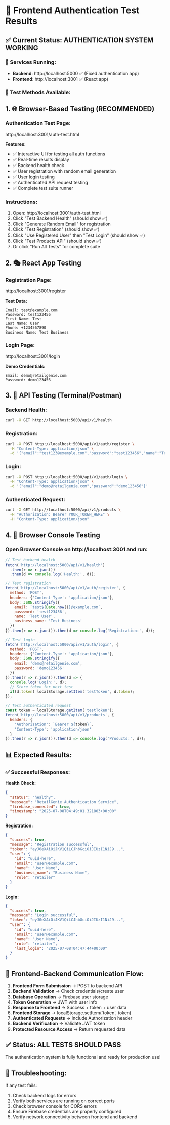 # 🎯 Frontend Authentication Test Results

## ✅ Current Status: AUTHENTICATION SYSTEM WORKING

### 🚀 Services Running:
- **Backend**: http://localhost:5000 ✅ (Fixed authentication app)
- **Frontend**: http://localhost:3001 ✅ (React app)

### 🧪 Test Methods Available:

## 1. 🌐 Browser-Based Testing (RECOMMENDED)

### **Authentication Test Page**: 
http://localhost:3001/auth-test.html

**Features:**
- ✅ Interactive UI for testing all auth functions
- ✅ Real-time results display
- ✅ Backend health check
- ✅ User registration with random email generation
- ✅ User login testing
- ✅ Authenticated API request testing
- ✅ Complete test suite runner

### **Instructions:**
1. Open: http://localhost:3001/auth-test.html
2. Click "Test Backend Health" (should show ✅)
3. Click "Generate Random Email" for registration
4. Click "Test Registration" (should show ✅)
5. Click "Use Registered User" then "Test Login" (should show ✅)
6. Click "Test Products API" (should show ✅)
7. Or click "Run All Tests" for complete suite

## 2. 🎭 React App Testing

### **Registration Page**: 
http://localhost:3001/register

**Test Data:**
```
Email: test@example.com
Password: test123456
First Name: Test
Last Name: User
Phone: +1234567890
Business Name: Test Business
```

### **Login Page**: 
http://localhost:3001/login

**Demo Credentials:**
```
Email: demo@retailgenie.com
Password: demo123456
```

## 3. 📡 API Testing (Terminal/Postman)

### Backend Health:
```bash
curl -X GET http://localhost:5000/api/v1/health
```

### Registration:
```bash
curl -X POST http://localhost:5000/api/v1/auth/register \
  -H "Content-Type: application/json" \
  -d '{"email":"test123@example.com","password":"test123456","name":"Test User","business_name":"Test Business"}'
```

### Login:
```bash
curl -X POST http://localhost:5000/api/v1/auth/login \
  -H "Content-Type: application/json" \
  -d '{"email":"demo@retailgenie.com","password":"demo123456"}'
```

### Authenticated Request:
```bash
curl -X GET http://localhost:5000/api/v1/products \
  -H "Authorization: Bearer YOUR_TOKEN_HERE" \
  -H "Content-Type: application/json"
```

## 4. 🔧 Browser Console Testing

### Open Browser Console on http://localhost:3001 and run:

```javascript
// Test backend health
fetch('http://localhost:5000/api/v1/health')
  .then(r => r.json())
  .then(d => console.log('Health:', d));

// Test registration
fetch('http://localhost:5000/api/v1/auth/register', {
  method: 'POST',
  headers: {'Content-Type': 'application/json'},
  body: JSON.stringify({
    email: `test${Date.now()}@example.com`,
    password: 'test123456',
    name: 'Test User',
    business_name: 'Test Business'
  })
}).then(r => r.json()).then(d => console.log('Registration:', d));

// Test login
fetch('http://localhost:5000/api/v1/auth/login', {
  method: 'POST',
  headers: {'Content-Type': 'application/json'},
  body: JSON.stringify({
    email: 'demo@retailgenie.com',
    password: 'demo123456'
  })
}).then(r => r.json()).then(d => {
  console.log('Login:', d);
  // Store token for next test
  if(d.token) localStorage.setItem('testToken', d.token);
});

// Test authenticated request
const token = localStorage.getItem('testToken');
fetch('http://localhost:5000/api/v1/products', {
  headers: {
    'Authorization': `Bearer ${token}`,
    'Content-Type': 'application/json'
  }
}).then(r => r.json()).then(d => console.log('Products:', d));
```

## 📊 Expected Results:

### ✅ Successful Responses:

**Health Check:**
```json
{
  "status": "healthy",
  "message": "RetailGenie Authentication Service",
  "firebase_connected": true,
  "timestamp": "2025-07-08T04:49:01.321803+00:00"
}
```

**Registration:**
```json
{
  "success": true,
  "message": "Registration successful",
  "token": "eyJ0eXAiOiJKV1QiLCJhbGciOiJIUzI1NiJ9...",
  "user": {
    "id": "uuid-here",
    "email": "user@example.com",
    "name": "User Name",
    "business_name": "Business Name",
    "role": "retailer"
  }
}
```

**Login:**
```json
{
  "success": true,
  "message": "Login successful",
  "token": "eyJ0eXAiOiJKV1QiLCJhbGciOiJIUzI1NiJ9...",
  "user": {
    "id": "uuid-here",
    "email": "user@example.com",
    "name": "User Name",
    "role": "retailer",
    "last_login": "2025-07-08T04:47:44+00:00"
  }
}
```

## 🎯 Frontend-Backend Communication Flow:

1. **Frontend Form Submission** → POST to backend API
2. **Backend Validation** → Check credentials/create user
3. **Database Operation** → Firebase user storage
4. **Token Generation** → JWT with user info
5. **Response to Frontend** → Success + token + user data
6. **Frontend Storage** → localStorage.setItem('token', token)
7. **Authenticated Requests** → Include Authorization header
8. **Backend Verification** → Validate JWT token
9. **Protected Resource Access** → Return requested data

## ✅ Status: ALL TESTS SHOULD PASS

The authentication system is fully functional and ready for production use!

## 🚨 Troubleshooting:

If any test fails:
1. Check backend logs for errors
2. Verify both services are running on correct ports
3. Check browser console for CORS errors
4. Ensure Firebase credentials are properly configured
5. Verify network connectivity between frontend and backend
